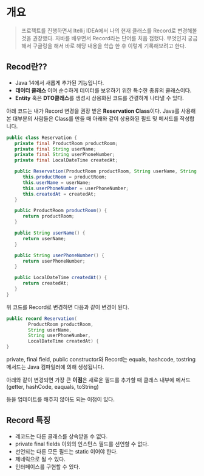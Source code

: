 # 개요

> 프로젝트를 진행하면서 Itellij IDEA에서 나의 현재 클래스를 Record로 변경해볼 것을 권장했다.
> 자바를 배우면서 Record라는 단어를 처음 접했다.
> 무엇인지 궁금해서 구글링을 해서 바로 해당 내용을 학습 한 후 이렇게 기록해보려고 한다.

## Recod란??

- Java 14에서 새롭게 추가된 기능입니다.
- **데이터 클래스** 이며 순수하게 데이터를 보유하기 위한 특수한 종류의 클래스이다.
- **Entity** 혹은 **DTO클래스**를 생성시 상용화된 코드를 간결하게 나타낼 수 있다.

아래 코드는 내가 Record 변경을 권장 받은 **Reservation Class**이다.
Java를 사용해본 대부분의 사람들은 Class를 만들 때 아래와 같이 상용화된 필드 및 메서드를 작성합니다.

```java
public class Reservation {
   private final ProductRoom productRoom;
   private final String userName;
   private final String userPhoneNumber;
   private final LocalDateTime createdAt;

   public Reservation(ProductRoom productRoom, String userName, String userPhoneNumber, LocalDateTime createdAt) {
      this.productRoom = productRoom;
      this.userName = userName;
      this.userPhoneNumber = userPhoneNumber;
      this.createdAt = createdAt;
   }

   public ProductRoom productRoom() {
      return productRoom;
   }

   public String userName() {
      return userName;
   }

   public String userPhoneNumber() {
      return userPhoneNumber;
   }

   public LocalDateTime createdAt() {
      return createdAt;
   }
}

```

위 코드를 Record로 변경하면 다음과 같이 변경이 된다.

```java
public record Reservation(
        ProductRoom productRoom,
        String userName,
        String userPhoneNumber,
        LocalDateTime createdAt) {
}
```

private, final field, public constructor와
Record는 equals, hashcode, tostring 메서드는 Java 컴파일러에 의해 생성됩니다.

아래와 같이 변경되면 가장 큰 **이점**은 새로운 필드를 추가할 때 클래스 내부에 메서드 (getter, hashCode, eaquals, toString)

등을 업데이트를 해주지 않아도 되는 이점이 있다.

## Record 특징

- 레코드는 다른 클래스를 상속받을 수 없다.
- private final fields 이외의 인스턴스 필드를 선언할 수 없다.
- 선언되는 다른 모든 필드는 static 이어야 한다.
- 제네릭으로 될 수 있다.
- 인터페이스를 구현할 수 있다.

<!-- TODO: 코드 추가하기 -->

